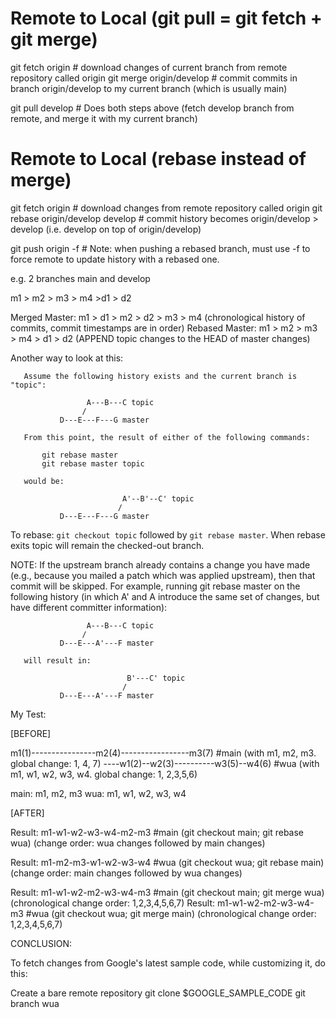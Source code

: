 
# Remote to Local (git pull = git fetch + git merge)
git fetch origin                                  # download changes of current branch from remote repository called origin
git merge origin/develop                          # commit commits in branch origin/develop to my current branch (which is usually main)

git pull develop                                  # Does both steps above (fetch develop branch from remote, and merge it with my current branch)

# Remote to Local (rebase instead of merge)
git fetch origin                                  # download changes from remote repository called origin
git rebase origin/develop develop                 # commit history becomes origin/develop > develop (i.e. develop on top of origin/develop)

git push origin -f                                # Note: when pushing a rebased branch, must use -f to force remote to update history with a rebased one.

e.g. 2 branches main and develop

m1 >    m2  >  m3 > m4
   \>d1   > d2

Merged  Master: m1 > d1 > m2 > d2 > m3 > m4   (chronological history of commits, commit timestamps are in order)
Rebased Master: m1 > m2 > m3 > m4 > d1 > d2   (APPEND topic changes to the HEAD of master changes)

Another way to look at this:

       Assume the following history exists and the current branch is "topic":

                     A---B---C topic
                    /
               D---E---F---G master

       From this point, the result of either of the following commands:

           git rebase master
           git rebase master topic

       would be:

                             A'--B'--C' topic
                            /
               D---E---F---G master

To rebase:  `git checkout topic` followed by `git rebase master`. When rebase exits topic will remain the checked-out branch.

NOTE:
       If the upstream branch already contains a change you have made
       (e.g., because you mailed a patch which was applied upstream),
       then that commit will be skipped. For example, running git rebase
       master on the following history (in which A' and A introduce the
       same set of changes, but have different committer information):

                     A---B---C topic
                    /
               D---E---A'---F master

       will result in:

                              B'---C' topic
                             /
               D---E---A'---F master

My Test:

[BEFORE]

m1(1)----------------m2(4)-----------------m3(7)     #main  (with m1, m2, m3. global change: 1, 4, 7)
  \----w1(2)--w2(3)----------w3(5)--w4(6)            #wua   (with m1, w1, w2, w3, w4. global change: 1, 2,3,5,6)

main: m1, m2, m3
wua:  m1, w1, w2, w3, w4

[AFTER]

Result: m1-w1-w2-w3-w4-m2-m3  #main (git checkout main; git rebase wua) (change order: wua changes followed by main changes)

Result: m1-m2-m3-w1-w2-w3-w4  #wua (git checkout wua; git rebase main)  (change order: main changes followed by wua changes)

Result: m1-w1-w2-m2-w3-w4-m3  #main (git checkout main; git merge wua)  (chronological change order: 1,2,3,4,5,6,7)
Result: m1-w1-w2-m2-w3-w4-m3  #wua (git checkout wua; git merge main)   (chronological change order: 1,2,3,4,5,6,7)


CONCLUSION:

To fetch changes from Google's latest sample code, while customizing it, do this:

Create a bare remote repository
git clone $GOOGLE_SAMPLE_CODE
git branch wua


